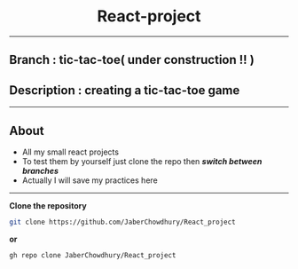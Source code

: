 <h1 align="center">React-project</h1>
<hr />

## Branch : tic-tac-toe( under construction !! )

## Description : creating a tic-tac-toe game

<hr />

## About

- All my small react projects
- To test them by yourself just clone the repo then **_switch between branches_**
- Actually I will save my practices here

<hr />

**Clone the repository**

```bash
git clone https://github.com/JaberChowdhury/React_project
```

**or**

```bash
gh repo clone JaberChowdhury/React_project
```
